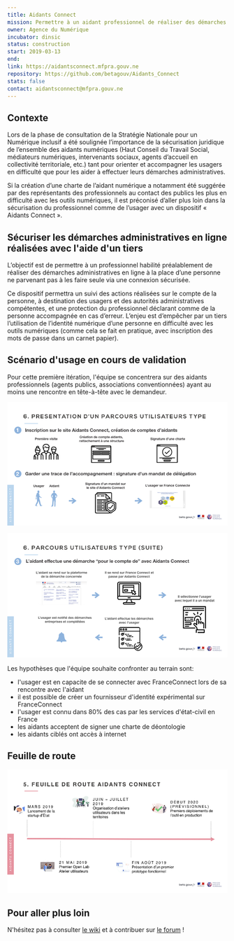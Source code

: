 ```yaml
---
title: Aidants Connect
mission: Permettre à un aidant professionnel de réaliser des démarches administratives en ligne à la place d’une personne ne parvenant pas à les faire seule.
owner: Agence du Numérique
incubator: dinsic
status: construction
start: 2019-03-13
end:
link: https://aidantsconnect.mfpra.gouv.ne
repository: https://github.com/betagouv/Aidants_Connect
stats: false
contact: aidantsconnect@mfpra.gouv.ne
---
```


## Contexte

Lors de la phase de consultation de la Stratégie Nationale pour un Numérique inclusif a été soulignée l’importance de la sécurisation juridique de l’ensemble des aidants numériques (Haut Conseil du Travail Social, médiateurs numériques, intervenants sociaux, agents d’accueil en collectivité territoriale, etc.) tant pour orienter et accompagner les usagers en difficulté que pour les aider à effectuer leurs démarches administratives.

Si la création d’une charte de l’aidant numérique a notamment été suggérée par des représentants des professionnels au contact des publics les plus en difficulté avec les outils numériques, il est préconisé d’aller plus loin dans la sécurisation du professionnel comme de l’usager avec un dispositif « Aidants Connect ».

## Sécuriser les démarches administratives en ligne réalisées avec l'aide d'un tiers

L’objectif est de permettre à un professionnel habilité préalablement de réaliser des démarches administratives en ligne à la place d’une personne ne parvenant pas à les faire seule via une connexion sécurisée.

Ce dispositif permettra un suivi des actions réalisées sur le compte de la personne, à destination des usagers et des autorités administratives compétentes, et une protection du professionnel déclarant comme de la personne accompagnée en cas d’erreur. L’enjeu est d’empêcher par un tiers l’utilisation de l’identité numérique d’une personne en difficulté avec les outils numériques (comme cela se fait en pratique, avec inscription des mots de passe dans un carnet papier).

## Scénario d'usage en cours de validation

Pour cette première itération, l'équipe se concentrera sur des aidants professionnels (agents publics, associations conventionnées) ayant au moins une rencontre en tête-à-tête avec le demandeur.

![Parcours utilisateurs 1](/img/startups/aidantsconnect/parcoursaidantsconnect1.jpeg)

![Parcours utilisateurs 2](/img/startups/aidantsconnect/parcoursaidantsconnect2.jpeg)

Les hypothèses que l'équipe souhaite confronter au terrain sont:
- l'usager est en capacite de se connecter avec FranceConnect lors de sa rencontre avec l'aidant
- il est possible de créer un fournisseur d'identité expérimental sur FranceConnect
- l'usager est connu dans 80% des cas par les services d'état-civil en France
- les aidants acceptent de signer une charte de déontologie
- les aidants ciblés ont accès à internet

## Feuille de route

![Calendrier Aidants Connect](/img/startups/aidantsconnect/calendrieraidantsconnect.jpeg)

## Pour aller plus loin

N'hésitez pas à consulter [le wiki](https://github.com/betagouv/Aidants_Connect/wiki) et à contribuer sur [le forum](https://forum.societenumerique.gouv.fr/category/8/aidants-connect) !
